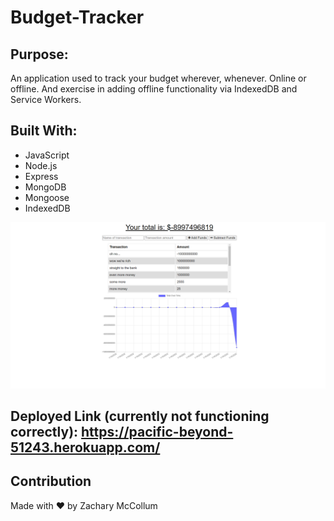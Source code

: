 # Budget-Tracker

## Purpose:
An application used to track your budget wherever, whenever. Online or offline. And exercise in adding offline functionality via IndexedDB and Service Workers.

## Built With:
* JavaScript
* Node.js
* Express
* MongoDB
* Mongoose
* IndexedDB

![](budgetTracker.png)

## Deployed Link (currently not functioning correctly): https://pacific-beyond-51243.herokuapp.com/

## Contribution
Made with ❤️ by Zachary McCollum
